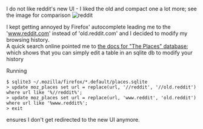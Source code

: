 I do not like reddit's new UI - I liked the old and compact one a lot more; see the image for comparison
![reddit](/images/reddit-old-new.png)

I kept getting annoyed by Firefox' autocomplete leading me to the 'www.reddit.com' instead of 'old.reddit.com' and I decided to modify my browsing history.  
A quick search online pointed me to [the docs for "The Places" database](https://developer.mozilla.org/en-US/docs/Mozilla/Tech/Places/Database); which shows that you can simply edit a table in an sqlite db to modify your history

Running 
```
$ sqlite3 ~/.mozilla/firefox/*.default/places.sqlite
> update moz_places set url = replace(url, '//reddit', '//old.reddit') where url like '%//reddit%';
> update moz_places set url = replace(url, 'www.reddit', 'old.reddit') where url like '%www.reddit%';
> exit
```

ensures I don't get redirected to the new UI anymore.

